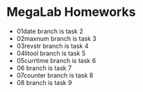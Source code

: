 # MegaLab Homeworks

* 01date     branch is task 2
* 02maxnum   branch is task 3
* 03revstr   branch is task 4
* 04litool   branch is task 5
* 05currtime branch is task 6
* 06         branch is task 7
* 07counter  branch is task 8
* 08         branch is task 9